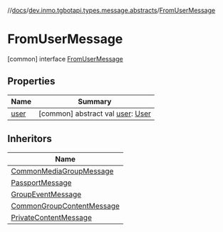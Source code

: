 //[docs](../../../index.md)/[dev.inmo.tgbotapi.types.message.abstracts](../index.md)/[FromUserMessage](index.md)



# FromUserMessage  
 [common] interface [FromUserMessage](index.md)   


## Properties  
  
|  Name |  Summary | 
|---|---|
| <a name="dev.inmo.tgbotapi.types.message.abstracts/FromUserMessage/user/#/PointingToDeclaration/"></a>[user](user.md)| <a name="dev.inmo.tgbotapi.types.message.abstracts/FromUserMessage/user/#/PointingToDeclaration/"></a> [common] abstract val [user](user.md): [User](../../dev.inmo.tgbotapi.types/-user/index.md)   <br>|


## Inheritors  
  
|  Name | 
|---|
| <a name="dev.inmo.tgbotapi.types.message/CommonMediaGroupMessage///PointingToDeclaration/"></a>[CommonMediaGroupMessage](../../dev.inmo.tgbotapi.types.message/-common-media-group-message/index.md)|
| <a name="dev.inmo.tgbotapi.types.message/PassportMessage///PointingToDeclaration/"></a>[PassportMessage](../../dev.inmo.tgbotapi.types.message/-passport-message/index.md)|
| <a name="dev.inmo.tgbotapi.types.message.abstracts/GroupEventMessage///PointingToDeclaration/"></a>[GroupEventMessage](../-group-event-message/index.md)|
| <a name="dev.inmo.tgbotapi.types.message.abstracts/CommonGroupContentMessage///PointingToDeclaration/"></a>[CommonGroupContentMessage](../-common-group-content-message/index.md)|
| <a name="dev.inmo.tgbotapi.types.message.abstracts/PrivateContentMessage///PointingToDeclaration/"></a>[PrivateContentMessage](../-private-content-message/index.md)|

